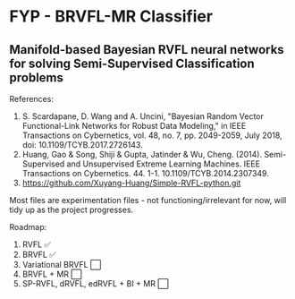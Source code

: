# FYP - BRVFL-MR Classifier
## Manifold-based Bayesian RVFL neural networks for solving Semi-Supervised Classification problems

References: <br>
1. S. Scardapane, D. Wang and A. Uncini, "Bayesian Random Vector Functional-Link Networks for Robust Data Modeling," in IEEE Transactions on Cybernetics, vol. 48, no. 7, pp. 2049-2059, July 2018, doi: 10.1109/TCYB.2017.2726143.
2. Huang, Gao & Song, Shiji & Gupta, Jatinder & Wu, Cheng. (2014). Semi-Supervised and Unsupervised Extreme Learning Machines. IEEE Transactions on Cybernetics. 44. 1-1. 10.1109/TCYB.2014.2307349. 
3. https://github.com/Xuyang-Huang/Simple-RVFL-python.git

Most files are experimentation files - not functioning/irrelevant for now, will tidy up as the project progresses.<br>

Roadmap:
1. RVFL ✅
2. BRVFL ✅
3. Variational BRVFL ⬜
4. BRVFL + MR ⬜
5. SP-RVFL, dRVFL, edRVFL + BI + MR ⬜
